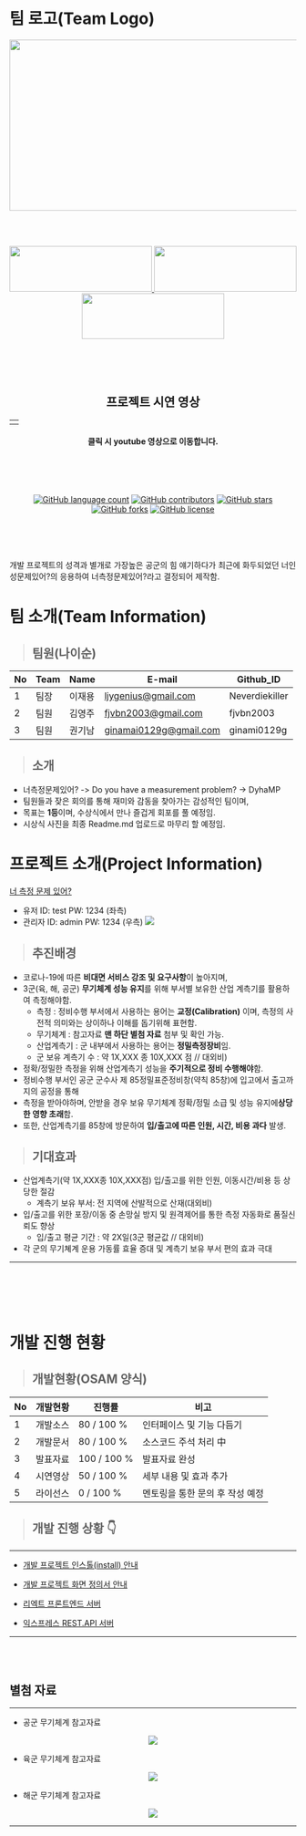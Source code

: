 # 팀 로고(Team Logo)

<p align = "center">
<img src="https://user-images.githubusercontent.com/5003195/95662255-8de88280-0b70-11eb-9b0a-c1d85243c82a.jpg" width="600px" height="300px"></img>
</p>
<br></br>

<p align="center">
	<a href="https://react-front-server.run.goorm.io/">
		<img src="https://user-images.githubusercontent.com/5003195/97741057-82f89080-1b25-11eb-8c50-a85d3dc08416.png" width="250px" height="80px" />
	</a>
	<a href="https://github.com/osamhack2020/WEB_WebbasedAutomatedMeasurementService_Doyouhaveameasurementproblem/files/5466857/Automated.Measurement.Service_UI_define.file.pdf">
		<img src="https://user-images.githubusercontent.com/5003195/97741320-dd91ec80-1b25-11eb-8b41-688cf98f0c94.png" width="250px" height="80px" />
	</a>
	<a href="https://github.com/osamhack2020/WEB_WebbasedAutomatedMeasurementService_Doyouhaveameasurementproblem/files/5466862/_.pdf">
		<img src="https://user-images.githubusercontent.com/5003195/97743201-aa049180-1b28-11eb-9bfa-306bdda08302.png" 
      width="250px" height="80px" />
	</a>
</p>

<br><br><br>
<h2 align="center">프로젝트 시연 영상</h2>

<table>
	<tr>
		<td>
			<a href="https://youtu.be/kgryo3qVIrA"></a>
		</td>
	</tr>
</table>

<h4 align="center">클릭 시 youtube 영상으로 이동합니다.</h4>
<br><br><br>






<p align="center">
	<a href="https://github.com/osamhack2020/WEB_WebbasedAutomatedMeasurementService_Doyouhaveameasurementproblem/search?l=TSX&type=code"><img alt="GitHub language count" src="https://img.shields.io/github/languages/count/osamhack2020/WEB_WebbasedAutomatedMeasurementService_Doyouhaveameasurementproblem"></a>
	<a href="https://github.com/osamhack2020/WEB_WebbasedAutomatedMeasurementService_Doyouhaveameasurementproblem/graphs/contributors"><img alt="GitHub contributors" src="https://img.shields.io/github/contributors/osamhack2020/WEB_WebbasedAutomatedMeasurementService_Doyouhaveameasurementproblem?color=success"></a>
	<a href="https://github.com/osamhack2020/WEB_WebbasedAutomatedMeasurementService_Doyouhaveameasurementproblem/stargazers"><img alt="GitHub stars" src="https://img.shields.io/github/stars/osamhack2020/WEB_WebbasedAutomatedMeasurementService_Doyouhaveameasurementproblem"></a>
	<a href="https://github.com/osamhack2020/WEB_WebbasedAutomatedMeasurementService_Doyouhaveameasurementproblem/network"><img alt="GitHub forks" src="https://img.shields.io/github/forks/osamhack2020/WEB_WebbasedAutomatedMeasurementService_Doyouhaveameasurementproblem"></a>
	<a href="https://github.com/osamhack2020/WEB_WebbasedAutomatedMeasurementService_Doyouhaveameasurementproblem/blob/master/LICENSE"><img alt="GitHub license" src="https://img.shields.io/github/license/osamhack2020/WEB_WebbasedAutomatedMeasurementService_Doyouhaveameasurementproblem"></a>
</p>
<br><br><br>



개발 프로젝트의 성격과 별개로 가장높은 공군의 힘 얘기하다가 최근에 화두되었던 너인성문제있어?의 응용하여 너측정문제있어?라고 결정되어 제작함.

# 팀 소개(Team Information)

> ## 팀원(나이순)

| No  | Team | Name   | E-mail                 | Github_ID      |
| --- | ---- | ------ | ---------------------- | -------------- |
| 1   | 팀장 | 이재용 | ljygenius@gmail.com    | Neverdiekiller |
| 2   | 팀원 | 김영주 | fjvbn2003@gmail.com    | fjvbn2003      |
| 3   | 팀원 | 권기남 | ginamai0129g@gmail.com | ginami0129g    |

> ## 소개

- 너측정문제있어? -> Do you have a measurement problem? -> DyhaMP
- 팀원들과 잦은 회의를 통해 재미와 감동을 찾아가는 감성적인 팀이며,
- 목표는 **1등**이며, 수상식에서 만나 즐겁게 회포를 풀 예정임.
- 시상식 사진을 최종 Readme.md 업로드로 마무리 할 예정임.

# 프로젝트 소개(Project Information)

[너 측정 문제 있어?](https://react-front-server.run.goorm.io/)

- 유저 ID: test PW: 1234 (좌측)
- 관리자 ID: admin PW: 1234 (우측)
  ![](https://github.com/osamhack2020/WEB_WebbasedAutomatedMeasurementService_Doyouhaveameasurementproblem/blob/master/sample2.gif)

> ## 추진배경

- 코로나-19에 따른 **비대면 서비스 강조 및 요구사항**이 높아지며,
- 3군(육, 해, 공군) **무기체계 성능 유지**를 위해 부서별 보유한 산업 계측기를 활용하여 측정해야함.
  - 측정 : 정비수행 부서에서 사용하는 용어는 **교정(Calibration)** 이며, 측정의 사전적 의미와는 상이하나 이해를 돕기위해 표현함.
  - 무기체계 : 참고자료 **맨 하단 별첨 자료** 첨부 및 확인 가능.
  - 산업계측기 : 군 내부에서 사용하는 용어는 **정밀측정장비**임.
  - 군 보유 계측기 수 : 약 1X,XXX 종 10X,XXX 점 // 대외비)
- 정확/정밀한 측정을 위해 산업계측기 성능을 **주기적으로 정비 수행해야**함.
- 정비수행 부서인 공군 군수사 제 85정밀표준정비창(약칙 85창)에 입고에서 출고까지의 공정을 통해
- 측정을 받아야하며, 안받을 경우 보유 무기체계 정확/정밀 소급 및 성능 유지에**상당한 영향 초래**함.
- 또한, 산업계측기를 85창에 방문하여 **입/출고에 따른 인원, 시간, 비용 과다** 발생.

> ## 기대효과

- 산업계측기(약 1X,XXX종 10X,XXX점) 입/출고를 위한 인원, 이동시간/비용 등 상당한 절감
  - 계측기 보유 부서: 전 지역에 산발적으로 산재(대외비)
- 입/출고를 위한 포장/이동 중 손망실 방지 및 원격제어를 통한 측정 자동화로 품질신뢰도 향상
  - 입/출고 평균 기간 : 약 2X일(3군 평균값 // 대외비)
- 각 군의 무기쳬계 운용 가동률 효율 증대 및 계측기 보유 부서 편의 효과 극대

---

## <br></br>

# 개발 진행 현황

> ## 개발현황(OSAM 양식)

| No  | 개발현황 | 진행률      | 비고                            |
| --- | -------- | ----------- | ------------------------------- |
| 1   | 개발소스 | 80 / 100 %  | 인터페이스 및 기능 다듬기       |
| 2   | 개발문서 | 80 / 100 %  | 소스코드 주석 처리 中           |
| 3   | 발표자료 | 100 / 100 % | 발표자료 완성                   |
| 4   | 시연영상 | 50 / 100 %  | 세부 내용 및 효과 추가          |
| 5   | 라이선스 | 0 / 100 %   | 멘토링을 통한 문의 후 작성 예정 |

> ## 개발 진행 상황 👇

---

- [개발 프로젝트 인스톨(install) 안내](INSTALL.md)

- [개발 프로젝트 화면 정의서 안내](/PPT/Automated%20Measurement%20Service_UI_define%20file.pdf)

- [리엑트 프론트엔드 서버](https://react-front-server.run.goorm.io/)

- [익스프레스 REST.API 서버](https://express-server.run.goorm.io/)

---

<br></br>

## 별첨 자료

---

- 공군 무기체계 참고자료

<p align = "center">
<img src="https://user-images.githubusercontent.com/5003195/96949147-2d6b2500-1522-11eb-8d8e-7352bb286923.png"></img>
</p>

- 육군 무기체계 참고자료

<p align = "center">
<img src="https://user-images.githubusercontent.com/5003195/96949293-889d1780-1522-11eb-9f00-c452105b7754.png"></img>
</p>

- 해군 무기체계 참고자료

<p align = "center">
<img src="https://user-images.githubusercontent.com/5003195/96949433-d154d080-1522-11eb-82b2-a169c2c60c9c.png"></img>
</p>

---
